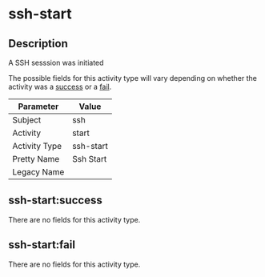 ssh-start
=========

Description
-----------
A SSH sesssion was initiated

The possible fields for this activity type will vary depending on whether the activity was a [success](#ssh-startsuccess) or a [fail](#ssh-startfail).

| Parameter     | Value     |
| ------------- | --------- |
| Subject       | ssh       |
| Activity      | start     |
| Activity Type | ssh-start |
| Pretty Name   | Ssh Start |
| Legacy Name   |           |

ssh-start:success
-----------------

There are no fields for this activity type.


ssh-start:fail
--------------

There are no fields for this activity type.
